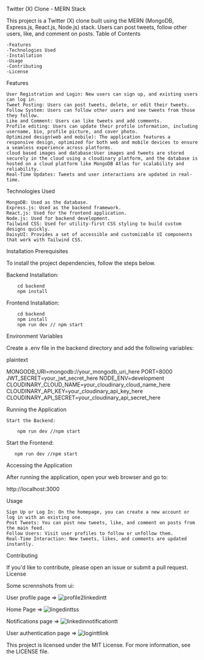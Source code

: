 Twitter (X) Clone - MERN Stack

This project is a Twitter (X) clone built using the MERN (MongoDB, Express.js, React.js, Node.js) stack. Users can post tweets, follow other users, like, and comment on posts.
Table of Contents

    -Features
    -Technologies Used
    -Installation
    -Usage
    -Contributing
    -License

Features

    User Registration and Login: New users can sign up, and existing users can log in.
    Tweet Posting: Users can post tweets, delete, or edit their tweets.
    Follow System: Users can follow other users and see tweets from those they follow.
    Like and Comment: Users can like tweets and add comments.
    Profile editing: Users can update their profile information, including username, bio, profile picture, and cover photo.
    Optimized design(web and mobile): The application features a responsive design, optimized for both web and mobile devices to ensure a seamless experience across platforms.
    cloud based images and database:User images and tweets are stored securely in the cloud using a cloudinary platform, and the database is hosted on a cloud platform like MongoDB Atlas for scalability and reliability.
    Real-Time Updates: Tweets and user interactions are updated in real-time.

Technologies Used

    MongoDB: Used as the database.
    Express.js: Used as the backend framework.
    React.js: Used for the frontend application.
    Node.js: Used for backend development.
    Tailwind CSS: Used for utility-first CSS styling to build custom designs quickly.
    DaisyUI: Provides a set of accessible and customizable UI components that work with Tailwind CSS.

Installation
Prerequisites

To install the project dependencies, follow the steps below.

Backend Installation:

        cd backend
        npm install
        

Frontend Installation:

        cd backend
        npm install
        npm run dev // npm start

Environment Variables

Create a .env file in the backend directory and add the following variables:

plaintext

MONGODB_URI=mongodb://your_mongodb_uri_here
PORT=8000
JWT_SECRET=your_jwt_secret_here
NODE_ENV=development
CLOUDINARY_CLOUD_NAME=your_cloudinary_cloud_name_here
CLOUDINARY_API_KEY=your_cloudinary_api_key_here
CLOUDINARY_API_SECRET=your_cloudinary_api_secret_here



Running the Application

    Start the Backend:
      
        npm run dev //npm start

Start the Frontend:

       npm run dev //npm start

Accessing the Application

After running the application, open your web browser and go to:

http://localhost:3000

Usage

    Sign Up or Log In: On the homepage, you can create a new account or log in with an existing one.
    Post Tweets: You can post new tweets, like, and comment on posts from the main feed.
    Follow Users: Visit user profiles to follow or unfollow them.
    Real-Time Interaction: New tweets, likes, and comments are updated instantly.

Contributing

If you'd like to contribute, please open an issue or submit a pull request.
License

Some scrennshots from ui:

User profile page =>
![profile2linkedintt](https://github.com/user-attachments/assets/bea792f7-dc71-4461-97ab-8e7715986ccf)

Home Page =>
![lingedinttss](https://github.com/user-attachments/assets/36c1249b-f9c3-49fd-bc95-54d1a1a96986)

Notifications page =>
![linkedinnotificationtt](https://github.com/user-attachments/assets/93170383-3c98-4c44-b927-70031650a130)

User authentication page =>
![loginttlink](https://github.com/user-attachments/assets/1caaadf3-4f70-46bf-869c-381d6a5e96ed)


This project is licensed under the MIT License. For more information, see the LICENSE file.
